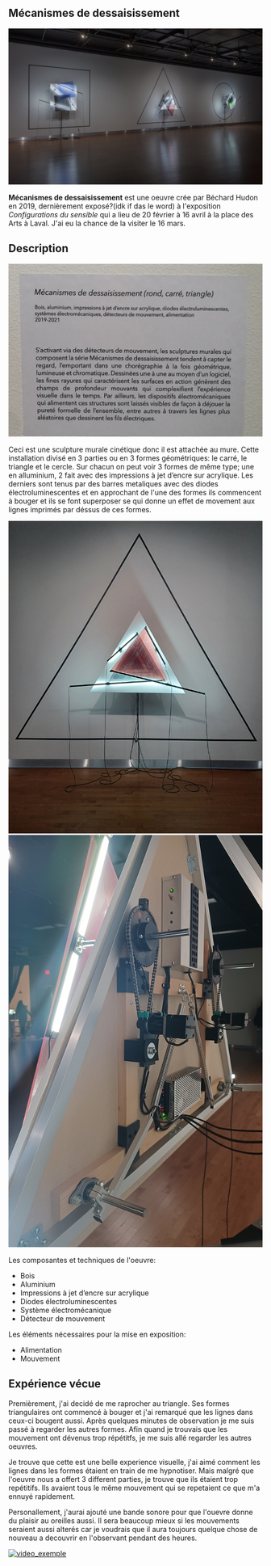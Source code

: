 ## Mécanismes de dessaisissement
![image_representation](/bechard_hudon/medias/image_representation.png)

__Mécanismes de dessaisissement__ est une oeuvre crée par Béchard Hudon en 2019, dernièrement exposé?(idk if das le word) à l'exposition *Configurations du sensible* qui a lieu de 20 février à 16 avril à la place des Arts à Laval. J'ai eu la chance de la visiter le 16 mars.

## Description 

![description](/bechard_hudon/medias/description.png)

Ceci est une sculpture murale cinétique donc il est attachée au mure. Cette installation divisé en 3 parties ou en 3 formes géométriques: le carré, le triangle et le cercle. Sur chacun on peut voir 3 formes de même type; une en alluminium, 2 fait avec des impressions à jet d’encre sur acrylique. Les derniers sont tenus par des barres metaliques avec des diodes électroluminescentes et en approchant de l'une des formes ils commencent à bouger et ils se font superposer se qui donne un effet de movement aux lignes imprimés par déssus de ces formes. 

![triangle](/bechard_hudon/medias/triangle.png)![derriere_triangle](/bechard_hudon/medias/derriere_triangle.png)

Les composantes et techniques de l'oeuvre:
- Bois
- Aluminium
- Impressions à jet d’encre sur acrylique
- Diodes électroluminescentes
- Système électromécanique
- Détecteur de mouvement

Les éléments nécessaires pour la mise en exposition:
- Alimentation
- Mouvement

## Expérience vécue

Premièrement, j'ai decidé de me raprocher au triangle. Ses formes triangulaires ont commencé à bouger et j'ai remarqué que les lignes dans ceux-ci bougent aussi. Après quelques minutes de observation je me suis passé à regarder les autres formes. Afin quand je trouvais que les mouvement ont dévenus trop répétitfs, je me suis allé regarder les autres oeuvres.


Je trouve que cette est une belle experience visuelle, j'ai aimé comment les lignes dans les formes étaient en train de me hypnotiser. Mais malgré que l'oeuvre nous a offert 3 different parties, je trouve que ils étaient trop repétitifs. Ils avaient tous le même mouvement qui se repetaient ce que m'a ennuyé rapidement.

Personallement, j'aurai ajouté une bande sonore pour que l'ouevre donne du plaisir au oreilles aussi. Il sera beaucoup mieux si les mouvements seraient aussi alterés car je voudrais que il aura toujours quelque chose de nouveau a decouvrir en l'observant pendant des heures. 




[![video_exemple](https://img.youtube.com/vi/80E5bZymAro/0.jpg)](https://www.youtube.com/watch?v=80E5bZymAro)
